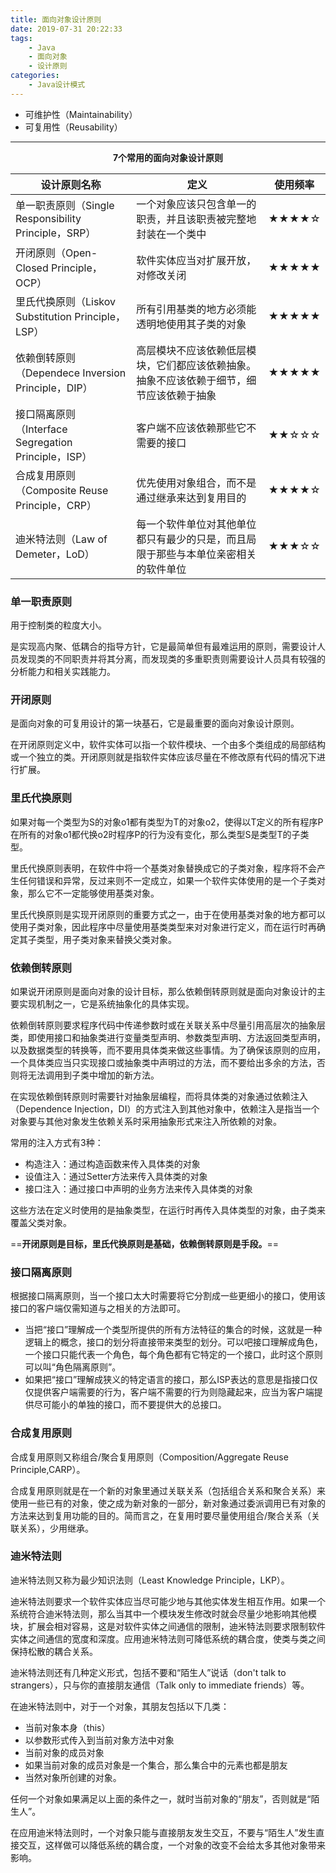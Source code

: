 ```yaml
---
title: 面向对象设计原则
date: 2019-07-31 20:22:33
tags: 
	- Java
	- 面向对象
	- 设计原则
categories:
	- Java设计模式
---
```


- 可维护性（Maintainability）
- 可复用性（Reusability）

----

<html>
<div style="text-align:center">
    <strong>
    7个常用的面向对象设计原则
    </strong>
</div>
</html>

| 设计原则名称                                         | 定义                                                         | 使用频率 |
| ---------------------------------------------------- | ------------------------------------------------------------ | -------- |
| 单一职责原则（Single Responsibility Principle，SRP） | 一个对象应该只包含单一的职责，并且该职责被完整地封装在一个类中 | ★★★★☆    |
| 开闭原则（Open-Closed Principle，OCP）               | 软件实体应当对扩展开放，对修改关闭                           | ★★★★★    |
| 里氏代换原则（Liskov Substitution Principle，LSP）   | 所有引用基类的地方必须能透明地使用其子类的对象               | ★★★★★    |
| 依赖倒转原则（Dependece Inversion Principle，DIP）   | 高层模块不应该依赖低层模块，它们都应该依赖抽象。抽象不应该依赖于细节，细节应该依赖于抽象 | ★★★★★    |
| 接口隔离原则（Interface Segregation Principle，ISP） | 客户端不应该依赖那些它不需要的接口                           | ★★☆☆☆    |
| 合成复用原则（Composite Reuse Principle，CRP）       | 优先使用对象组合，而不是通过继承来达到复用目的               | ★★★★☆    |
| 迪米特法则（Law of Demeter，LoD）                    | 每一个软件单位对其他单位都只有最少的只是，而且局限于那些与本单位亲密相关的软件单位 | ★★★☆☆    |

<!-- more-->

### 单一职责原则

用于控制类的粒度大小。

是实现高内聚、低耦合的指导方针，它是最简单但有最难运用的原则，需要设计人员发现类的不同职责并将其分离，而发现类的多重职责则需要设计人员具有较强的分析能力和相关实践能力。

### 开闭原则

是面向对象的可复用设计的第一块基石，它是最重要的面向对象设计原则。

在开闭原则定义中，软件实体可以指一个软件模块、一个由多个类组成的局部结构或一个独立的类。开闭原则就是指软件实体应该尽量在不修改原有代码的情况下进行扩展。

### 里氏代换原则

如果对每一个类型为S的对象o1都有类型为T的对象o2，使得以T定义的所有程序P在所有的对象o1都代换o2时程序P的行为没有变化，那么类型S是类型T的子类型。

里氏代换原则表明，在软件中将一个基类对象替换成它的子类对象，程序将不会产生任何错误和异常，反过来则不一定成立，如果一个软件实体使用的是一个子类对象，那么它不一定能够使用基类对象。

里氏代换原则是实现开闭原则的重要方式之一，由于在使用基类对象的地方都可以使用子类对象，因此程序中尽量使用基类类型来对对象进行定义，而在运行时再确定其子类型，用子类对象来替换父类对象。


### 依赖倒转原则

如果说开闭原则是面向对象的设计目标，那么依赖倒转原则就是面向对象设计的主要实现机制之一，它是系统抽象化的具体实现。

依赖倒转原则要求程序代码中传递参数时或在关联关系中尽量引用高层次的抽象层类，即使用接口和抽象类进行变量类型声明、参数类型声明、方法返回类型声明，以及数据类型的转换等，而不要用具体类来做这些事情。为了确保该原则的应用，一个具体类应当只实现接口或抽象类中声明过的方法，而不要给出多余的方法，否则将无法调用到子类中增加的新方法。

在实现依赖倒转原则时需要针对抽象层编程，而将具体类的对象通过依赖注入（Dependence Injection，DI）的方式注入到其他对象中，依赖注入是指当一个对象要与其他对象发生依赖关系时采用抽象形式来注入所依赖的对象。

常用的注入方式有3种：
- 构造注入：通过构造函数来传入具体类的对象
- 设值注入：通过Setter方法来传入具体类的对象
- 接口注入：通过接口中声明的业务方法来传入具体类的对象

这些方法在定义时使用的是抽象类型，在运行时再传入具体类型的对象，由子类来覆盖父类对象。

==**开闭原则是目标，里氏代换原则是基础，依赖倒转原则是手段。**==

### 接口隔离原则

根据接口隔离原则，当一个接口太大时需要将它分割成一些更细小的接口，使用该接口的客户端仅需知道与之相关的方法即可。

- 当把“接口”理解成一个类型所提供的所有方法特征的集合的时候，这就是一种逻辑上的概念，接口的划分将直接带来类型的划分。可以吧接口理解成角色，一个接口只能代表一个角色，每个角色都有它特定的一个接口，此时这个原则可以叫“角色隔离原则”。
- 如果把“接口”理解成狭义的特定语言的接口，那么ISP表达的意思是指接口仅仅提供客户端需要的行为，客户端不需要的行为则隐藏起来，应当为客户端提供尽可能小的单独的接口，而不要提供大的总接口。



### 合成复用原则

合成复用原则又称组合/聚合复用原则（Composition/Aggregate Reuse Principle,CARP）。

合成复用原则就是在一个新的对象里通过关联关系（包括组合关系和聚合关系）来使用一些已有的对象，使之成为新对象的一部分，新对象通过委派调用已有对象的方法来达到复用功能的目的。简而言之，在复用时要尽量使用组合/聚合关系（关联关系），少用继承。

### 迪米特法则

迪米特法则又称为最少知识法则（Least Knowledge Principle，LKP）。

迪米特法则要求一个软件实体应当尽可能少地与其他实体发生相互作用。如果一个系统符合迪米特法则，那么当其中一个模块发生修改时就会尽量少地影响其他模块，扩展会相对容易，这是对软件实体之间通信的限制，迪米特法则要求限制软件实体之间通信的宽度和深度。应用迪米特法则可降低系统的耦合度，使类与类之间保持松散的耦合关系。

迪米特法则还有几种定义形式，包括不要和“陌生人”说话（don't talk to strangers），只与你的直接朋友通信（Talk only to immediate friends）等。

在迪米特法则中，对于一个对象，其朋友包括以下几类：
- 当前对象本身（this）
- 以参数形式传入到当前对象方法中对象
- 当前对象的成员对象
- 如果当前对象的成员对象是一个集合，那么集合中的元素也都是朋友
- 当然对象所创建的对象。

任何一个对象如果满足以上面的条件之一，就时当前对象的“朋友”，否则就是“陌生人”。

在应用迪米特法则时，一个对象只能与直接朋友发生交互，不要与“陌生人”发生直接交互，这样做可以降低系统的耦合度，一个对象的改变不会给太多其他对象带来影响。